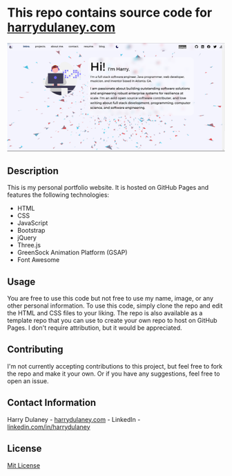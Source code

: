 # This repo contains source code for [harrydulaney.com](https://harrydulaney.github.io)
![page-preview](assets/img/page-preview.png)
## Description
This is my personal portfolio website. It is hosted on GitHub Pages and features the following technologies:
- HTML
- CSS
- JavaScript
- Bootstrap
- jQuery
- Three.js
- GreenSock Animation Platform (GSAP)
- Font Awesome

## Usage
You are free to use this code but not free to use my name, image, or any other personal information.
To use this code, simply clone the repo and edit the HTML and CSS files to your liking.
The repo is also available as a template repo that you can use to create your own repo to host on GitHub Pages.
I don't require attribution, but it would be appreciated. 

## Contributing
I'm not currently accepting contributions to this project, but feel free to fork the repo and make it your own.
Or if you have any suggestions, feel free to open an issue.

## Contact Information
Harry Dulaney - [harrydulaney.com](https://harrydulaney.com/#/contact) - LinkedIn - [linkedin.com/in/harrydulaney](https://www.linkedin.com/in/harrydulaney) 

## License
[Mit License](https://choosealicense.com/licenses/mit/)

